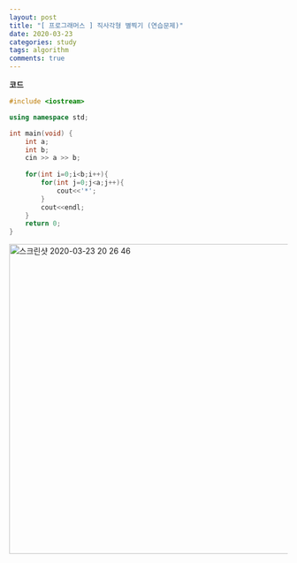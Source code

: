 ```yaml
---
layout: post
title: "[ 프로그래머스 ] 직사각형 별찍기 (연습문제)"
date: 2020-03-23
categories: study
tags: algorithm
comments: true
---
```


**코드**

```cpp
#include <iostream>

using namespace std;

int main(void) {
    int a;
    int b;
    cin >> a >> b;
    
    for(int i=0;i<b;i++){
        for(int j=0;j<a;j++){
            cout<<'*';
        }
        cout<<endl;
    }
    return 0;
}
```

<img width="561" alt="스크린샷 2020-03-23 20 26 46" src="https://user-images.githubusercontent.com/56791347/77312076-9f894a80-6d44-11ea-852a-4dad58587ee2.png">
